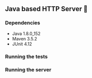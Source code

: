 ## Java based HTTP Server :rocket:

### Dependencies
* Java 1.8.0_152
* Maven 3.5.2
* JUnit 4.12

### Running the tests

### Running the server
